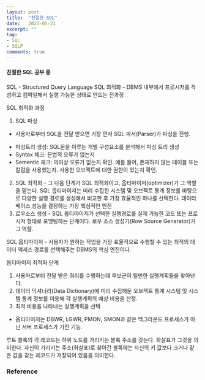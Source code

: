 ```yaml
---
layout: post
title:  "친절한 SQL"
date:   2023-05-21
excerpt: ""
tag:
- SQL
- SQLP
comments: true
---
```

#### 친절한 SQL 공부 중
SQL - Structured Query Language
SQL 최적화 - DBMS 내부에서 프로시저를 작성하고 컴파일해서 실행 가능한 상태로 만드는 전과정

SQL 최적화 과정
1. SQL 파싱
- 사용자로부터 SQL을 전달 받으면 가장 먼저 SQL 파서(Parser)가 파싱을 진행.
* 파싱트리 생성: SQL문을 이루는 개별 구성요소를 분석해서 파싱 트리 생성
* Syntax 체크: 문법적 오류가 없는지
* Sementic 체크: 의미상 오류가 없는지 확인. 예를 들어, 존재하지 않는 테이블 또는 칼럼을 사용했는지. 사용한 오브젝트에 대한 권한이 있는지 확인.
2. SQL 최적화 - 그 다음 단계가 SQL 최적화이고, 옵티마이저(optimizer)가 그 역할을 맡는다. SQL 옵티마이저는 미리 수집한 시스템 및 오브젝트 통계 정보를 바탕으로 다양한 실행 경로를 생성해서 비교한 후 가장 효율적인 하나를 선택한다. 데이터 베이스 성능을 결정하는 가장 핵심적인 엔진
3. 로우소스 생성 - SQL 옵티마이저가 선택한 실행경로를 실제 가능한 코드 또는 프로시저 형태로 포맷팅하는 단계이다. 로우 소스 생성기(Row Source Genarator)가 그 역할.

SQL 옵티마이저 - 사용자가 원하는 작업을 가장 효율적으로 수행할 수 있는 최적의 데이터 액세스 경로를 선택해주는 DBMS의 핵심 엔진이다.

옵티마이저 최적화 단계 
1. 사용자로부터 전달 받은 쿼리를 수행하는데 후보군이 될만한 실행계획들을 찾아낸다.
2. 데이터 딕셔너리(Data Dictionary)에 미리 수집해둔 오브젝트 통계 시스템 및 시스템 통계 정보를 이용해 각 실행계획의 예상 비용을 산정.
3. 최저 비용을 나타내는 실행계획을 선택
* 옵티마이저는 DBWR, LGWR, PMON, SMON과 같은 백그라운드 프로세스가 아닌 서버 프로세스가 가진 기능.


루트 블록의 각 레코드는 하위 노드를 가리키는 블록 주소를 갖는다. 화살표가 그것을 의미한다. 자신이 가리키는 주소(화살표)로 찾아간 블록에는 자신의 키 값보다 크거나 같은 값을 갖는 레코드가 저장되어 있음을 의미한다. 


<!-- 
-->



### Reference

<!-- Reference

## HTML Elements

Below is just about everything you'll need to style in the theme. Check the source code to see the many embedded elements within paragraphs.

# Heading 1

## Heading 2

### Heading 3

#### Heading 4

##### Heading 5

###### Heading 6

### Body text

Lorem ipsum dolor sit amet, test link adipiscing elit. **This is strong**. Nullam dignissim convallis est. Quisque aliquam.

![Smithsonian Image](https://mmistakes.github.io/minimal-mistakes/images/3953273590_704e3899d5_m.jpg)
{: .image-right}

*This is emphasized*. Donec faucibus. Nunc iaculis suscipit dui. 53 = 125. Water is H2O. Nam sit amet sem. Aliquam libero nisi, imperdiet at, tincidunt nec, gravida vehicula, nisl. The New York Times (That’s a citation). Underline.Maecenas ornare tortor. Donec sed tellus eget sapien fringilla nonummy. Mauris a ante. Suspendisse quam sem, consequat at, commodo vitae, feugiat in, nunc. Morbi imperdiet augue quis tellus.

HTML and CSS are our tools. Mauris a ante. Suspendisse quam sem, consequat at, commodo vitae, feugiat in, nunc. Morbi imperdiet augue quis tellus. Praesent mattis, massa quis luctus fermentum, turpis mi volutpat justo, eu volutpat enim diam eget metus.

### Blockquotes

> Lorem ipsum dolor sit amet, test link adipiscing elit. Nullam dignissim convallis est. Quisque aliquam.

## List Types

### Ordered Lists

1. Item one
   1. sub item one
   2. sub item two
   3. sub item three
2. Item two

### Unordered Lists

* Item one
* Item two
* Item three

## Tables

| Header1 | Header2 | Header3 |
|:--------|:-------:|--------:|
| cell1   | cell2   | cell3   |
| cell4   | cell5   | cell6   |
|----
| cell1   | cell2   | cell3   |
| cell4   | cell5   | cell6   |
|=====
| Foot1   | Foot2   | Foot3
{: rules="groups"}

## Code Snippets

{% highlight css %}
#container {
  float: left;
  margin: 0 -240px 0 0;
  width: 100%;
}
{% endhighlight %}

## Buttons

Make any link standout more when applying the `.btn` class.

{% highlight html %}
<a href="#" class="btn btn-success">Success Button</a>
{% endhighlight %}

<div markdown="0"><a href="#" class="btn">Primary Button</a></div>
<div markdown="0"><a href="#" class="btn btn-success">Success Button</a></div>
<div markdown="0"><a href="#" class="btn btn-warning">Warning Button</a></div>
<div markdown="0"><a href="#" class="btn btn-danger">Danger Button</a></div>
<div markdown="0"><a href="#" class="btn btn-info">Info Button</a></div>

## KBD

You can also use `<kbd>` tag for keyboard buttons.

{% highlight html %}
<kbd>W</kbd><kbd>A</kbd><kbd>S</kbd><kbd>D</kbd>
{% endhighlight %}

Press <kbd>W</kbd><kbd>A</kbd><kbd>S</kbd><kbd>D</kbd> to move your car. **Midtown Maddness!!**

## Notices

**Watch out!** You can also add notices by appending `{: .notice}` to a paragraph.
{: .notice} 
-->
